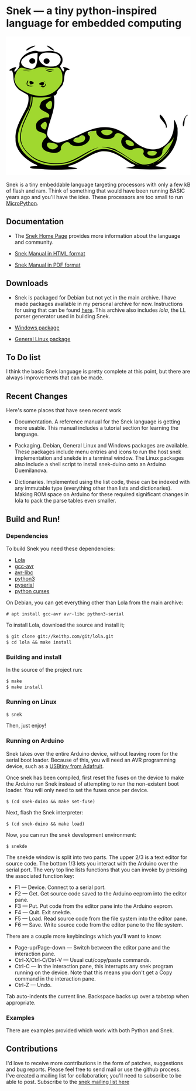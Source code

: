 # Snek — a tiny python-inspired language for embedded computing

![Snek picture](snek.svg)

Snek is a tiny embeddable language targeting processors with only a
few kB of flash and ram. Think of something that would have been
running BASIC years ago and you'll have the idea. These processors are
too small to run [MicroPython](https://micropython.org/).

## Documentation

 * The [Snek Home Page](https://keithp.com/snek) provides more information
   about the language and community.

 * [Snek Manual in HTML format](https://keithp.com/snek/snek.html)

 * [Snek Manual in PDF format](https://keithp.com/snek/snek.pdf)

## Downloads

 * Snek is packaged for Debian but not yet in the main archive. I have
   made packages available in my personal archive for
   now. Instructions for using that can be found
   [here](http://keithp.com/archive/README).  This archive also
   includes _lola_, the LL parser generator used in building Snek.

 * [Windows package](http://keithp.com/snek/dist)

 * [General Linux package](http://keithp.com/snek/dist)

## To Do list

I think the basic Snek language is pretty complete at this point, but
there are always improvements that can be made.

## Recent Changes

Here's some places that have seen recent work

 * Documentation. A reference manual for the Snek language is getting
   more usable. This manual includes a tutorial section for learning
   the language.

 * Packaging. Debian, General Linux and Windows packages are
   available. These packages include menu entries and icons to run the
   host snek implementation and snekde in a terminal window. The Linux
   packages also include a shell script to install snek-duino onto an
   Arduino Duemilanova.

 * Dictionaries. Implemented using the list code, these can be indexed
   with any immutable type (everything other than lists and
   dictionaries). Making ROM space on Arduino for these required
   significant changes in lola to pack the parse tables even smaller.

## Build and Run!

### Dependencies
To build Snek you need these dependencies:

  * [Lola](https://keithp.com/cgit/lola.git/)
  * [gcc-avr](https://ccrma.stanford.edu/~juanig/articles/wiriavrlib/AVR_GCC.html)
  * [avr-libc](https://www.nongnu.org/avr-libc/)
  * [python3](https://www.python.org/)
  * [pyserial](https://github.com/pyserial/)
  * [python curses](https://docs.python.org/3/library/curses.html)

On Debian, you can get everything other than Lola from the main archive:

	# apt install gcc-avr avr-libc python3-serial

To install Lola, download the source and install it;

	$ git clone git://keithp.com/git/lola.git
	$ cd lola && make install

### Building and install

In the source of the project run:

	$ make
	$ make install

### Running on Linux

	$ snek

Then, just enjoy!

### Running on Arduino

Snek takes over the entire Arduino device, without leaving room for
the serial boot loader. Because of this, you will need an AVR programming device, such as a
[USBtiny from Adafruit](https://www.adafruit.com/product/46).

Once snek has been compiled, first reset the fuses on the device to
make the Arduino run Snek instead of attempting to run the
non-existent boot loader. You will only need to set the fuses once per device.

	$ (cd snek-duino && make set-fuse)

Next, flash the Snek interpreter:

	$ (cd snek-duino && make load)

Now, you can run the snek development environment:

	$ snekde

The snekde window is split into two parts. The upper 2/3 is a text
editor for source code. The bottom 1/3 lets you interact with the
Arduino over the serial port. The very top line lists functions that
you can invoke by pressing the associated function key:

 * F1 — Device. Connect to a serial port.
 * F2 — Get. Get source code saved to the Arduino eeprom into the editor pane.
 * F3 — Put. Put code from the editor pane into the Arduino eeprom.
 * F4 — Quit. Exit snekde.
 * F5 — Load. Read source code from the file system into the editor pane.
 * F6 — Save. Write source code from the editor pane to the file system.

There are a couple more keybindings which you'll want to know:

 * Page-up/Page-down — Switch between the editor pane and the interaction pane.
 * Ctrl-X/Ctrl-C/Ctrl-V — Usual cut/copy/paste commands.
 * Ctrl-C — In the interaction pane, this interrupts any snek program running on the device. Note that
   this means you don't get a Copy command in the interaction pane.
 * Ctrl-Z — Undo.

Tab auto-indents the current line. Backspace backs up over a tabstop
when appropriate.

### Examples

There are examples provided which work with both Python and Snek.

## Contributions

I'd love to receive more contributions in the form of patches,
suggestions and bug reports. Please feel free to send mail or use the
github process. I've created a mailing list for collaboration; 
you'll need to subscribe to be able to post. Subscribe to the [snek
mailing list here](https://keithp.com/mailman/listinfo/snek)
